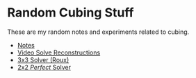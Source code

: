 # Random Cubing Stuff

These are my random notes and experiments related to cubing.

* [Notes](https://ashleyf.github.io/cubing/site/notes/)
* [Video Solve Reconstructions](https://ashleyf.github.io/cubing/site/)
* [3x3 Solver (Roux)](solver333)
* [2x2 _Perfect_ Solver](solver222)